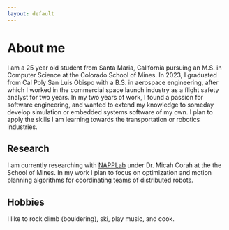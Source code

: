 ```yaml
---
layout: default
---
```


# About me
I am a 25 year old student from Santa Maria, California pursuing an M.S. in Computer Science at the
Colorado School of Mines. In 2023, I graduated from Cal Poly San Luis Obispo with a B.S. in aerospace engineering, after which I worked in the commercial space launch industry as a flight safety analyst for two years. In my two years of work, I found a passion for software engineering, and wanted to extend my knowledge to someday develop simulation or embedded systems software of my own. I plan to apply the skills I am learning towards the transportation or robotics industries.

## Research
I am currently researching with [NAPPLab](https://www.napplab.org) under Dr. Micah Corah at the the School of Mines. In my work I plan to focus on optimization and motion planning algorithms for coordinating teams of distributed robots.

## Hobbies
I like to rock climb (bouldering), ski, play music, and cook.
